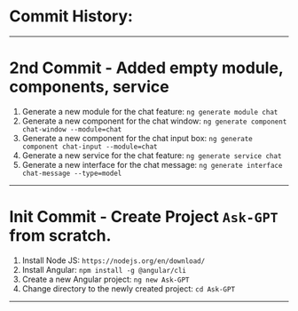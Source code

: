 # Commit History:

------------------------------

# 2nd Commit - Added empty module, components, service

1. Generate a new module for the chat feature: `ng generate module chat`
2. Generate a new component for the chat window: `ng generate component chat-window --module=chat`
3. Generate a new component for the chat input box: `ng generate component chat-input --module=chat`
4. Generate a new service for the chat feature: `ng generate service chat`
5. Generate a new interface for the chat message: `ng generate interface chat-message --type=model`

------------------------------

# Init Commit - Create Project `Ask-GPT` from scratch.

1. Install Node JS: `https://nodejs.org/en/download/`
2. Install Angular: `npm install -g @angular/cli`
3. Create a new Angular project: `ng new Ask-GPT`
4. Change directory to the newly created project: `cd Ask-GPT`

------------------------------
